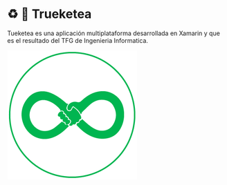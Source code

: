 # ♻️ 📱 Trueketea 

Tueketea es una aplicación multiplataforma desarrollada en Xamarin y que es el resultado del TFG de Ingenieria Informatica.

![SPLASH](https://github.com/IvanSopena/Trueketea_APP/blob/main/TrueketeaApp/TrueketeaApp.Android/Resources/drawable/Trueketea.png)




